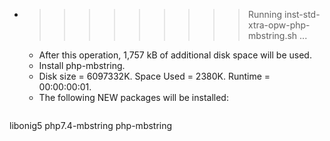 * >>>>>>>>> Running inst-std-xtra-opw-php-mbstring.sh ...
  * After this operation, 1,757 kB of additional disk space will be used.
  * Install php-mbstring.
  * Disk size = 6097332K. Space Used = 2380K. Runtime = 00:00:00:01.
  * The following NEW packages will be installed:
  ```bash
libonig5 php7.4-mbstring php-mbstring
  ```

